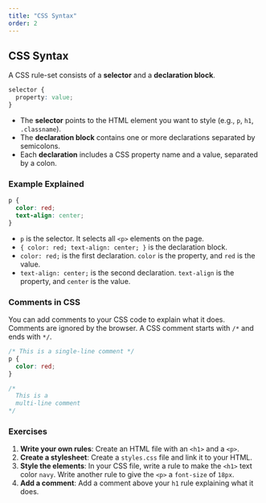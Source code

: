 ```yaml
---
title: "CSS Syntax"
order: 2
---
```


## CSS Syntax

A CSS rule-set consists of a **selector** and a **declaration block**.

```css
selector {
  property: value;
}
```

-   The **selector** points to the HTML element you want to style (e.g., `p`, `h1`, `.classname`).
-   The **declaration block** contains one or more declarations separated by semicolons.
-   Each **declaration** includes a CSS property name and a value, separated by a colon.

### Example Explained

```css
p {
  color: red;
  text-align: center;
}
```

-   `p` is the selector. It selects all `<p>` elements on the page.
-   `{ color: red; text-align: center; }` is the declaration block.
-   `color: red;` is the first declaration. `color` is the property, and `red` is the value.
-   `text-align: center;` is the second declaration. `text-align` is the property, and `center` is the value.

### Comments in CSS

You can add comments to your CSS code to explain what it does. Comments are ignored by the browser. A CSS comment starts with `/*` and ends with `*/`.

```css
/* This is a single-line comment */
p {
  color: red;
}

/*
  This is a
  multi-line comment
*/
```

### Exercises

1.  **Write your own rules**: Create an HTML file with an `<h1>` and a `<p>`.
2.  **Create a stylesheet**: Create a `styles.css` file and link it to your HTML.
3.  **Style the elements**: In your CSS file, write a rule to make the `<h1>` text color `navy`. Write another rule to give the `<p>` a `font-size` of `18px`.
4.  **Add a comment**: Add a comment above your `h1` rule explaining what it does.
